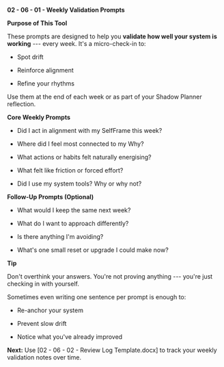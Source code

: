 **02 - 06 - 01 - Weekly Validation Prompts**

**Purpose of This Tool**

These prompts are designed to help you **validate how well your system
is working** --- every week. It's a micro-check-in to:

- Spot drift

- Reinforce alignment

- Refine your rhythms

Use them at the end of each week or as part of your Shadow Planner
reflection.

**Core Weekly Prompts**

- Did I act in alignment with my SelfFrame this week?

- Where did I feel most connected to my Why?

- What actions or habits felt naturally energising?

- What felt like friction or forced effort?

- Did I use my system tools? Why or why not?

**Follow-Up Prompts (Optional)**

- What would I keep the same next week?

- What do I want to approach differently?

- Is there anything I'm avoiding?

- What's one small reset or upgrade I could make now?

**Tip**

Don't overthink your answers. You're not proving anything --- you're
just checking in with yourself.

Sometimes even writing one sentence per prompt is enough to:

- Re-anchor your system

- Prevent slow drift

- Notice what you've already improved

**Next:** Use \[02 - 06 - 02 - Review Log Template.docx\] to track your
weekly validation notes over time.
